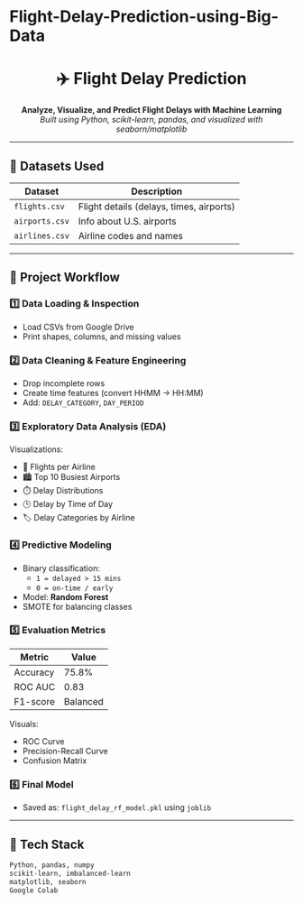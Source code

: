 # Flight-Delay-Prediction-using-Big-Data
<h1 align="center">✈️ Flight Delay Prediction</h1>
<p align="center">
  <b>Analyze, Visualize, and Predict Flight Delays with Machine Learning</b><br>
  <i>Built using Python, scikit-learn, pandas, and visualized with seaborn/matplotlib</i>
</p>

---

## 📁 Datasets Used

| Dataset       | Description                               |
|---------------|-------------------------------------------|
| `flights.csv` | Flight details (delays, times, airports)  |
| `airports.csv`| Info about U.S. airports                  |
| `airlines.csv`| Airline codes and names                   |

---

## 🔄 Project Workflow

### 1️⃣ Data Loading & Inspection
- Load CSVs from Google Drive
- Print shapes, columns, and missing values

### 2️⃣ Data Cleaning & Feature Engineering
- Drop incomplete rows
- Create time features (convert HHMM → HH:MM)
- Add: `DELAY_CATEGORY`, `DAY_PERIOD`

### 3️⃣ Exploratory Data Analysis (EDA)
Visualizations:
- 🧮 Flights per Airline
- 🏙️ Top 10 Busiest Airports
- ⏱️ Delay Distributions
- 🕒 Delay by Time of Day
- 🏷️ Delay Categories by Airline

### 4️⃣ Predictive Modeling
- Binary classification:
  - `1 = delayed > 15 mins`
  - `0 = on-time / early`
- Model: **Random Forest**
- SMOTE for balancing classes

### 5️⃣ Evaluation Metrics

| Metric       | Value      |
|--------------|------------|
| Accuracy     | 75.8%      |
| ROC AUC      | 0.83       |
| F1-score     | Balanced   |

Visuals:
- ROC Curve
- Precision-Recall Curve
- Confusion Matrix

### 6️⃣ Final Model
- Saved as: `flight_delay_rf_model.pkl` using `joblib`

---

## 🧰 Tech Stack

```bash
Python, pandas, numpy
scikit-learn, imbalanced-learn
matplotlib, seaborn
Google Colab

